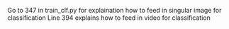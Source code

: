 Go to 347 in train_clf.py for explaination how to feed in singular image for classification
Line 394 explains how to feed in video for classification
